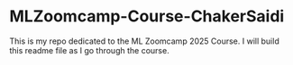 # MLZoomcamp-Course-ChakerSaidi
This is my repo dedicated to the ML Zoomcamp 2025 Course.
I will build this readme file as I go through the course.
